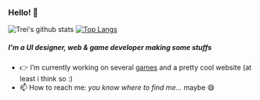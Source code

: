 ### Hello! 👋

![Trei's github stats](https://github-readme-stats.vercel.app/api?username=Treixatek&&hide=issues,stars&count_private=true&show_icons=true&bg_color=161b24&hide_border=true&title_color=bbc3d0&text_color=838d9d&icon_color=ffcf5f)
[![Top Langs](https://github-readme-stats.vercel.app/api/top-langs/?username=Treixatek&layout=compact&hide=hlsl,shaderlab,glsl,c,obj,objective,objective-c++,python&bg_color=161b24&hide_border=true&title_color=bbc3d0&text_color=838d9d)](https://github.com/anuraghazra/github-readme-stats)

##### I'm a UI designer, web & game developer making some stuffs
- 👉 I’m currently working on several [games](https://treixatek.itch.io/jaws-of-hunt) and a pretty cool website (at least i think so :)
- 📫 How to reach me: *you know where to find me...* maybe 😄

